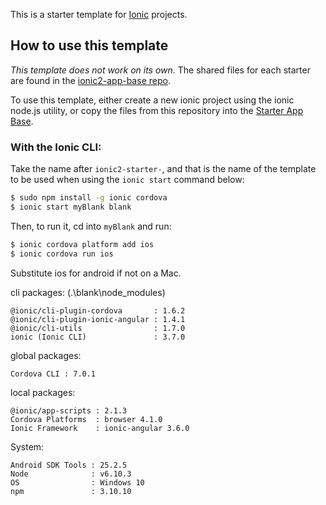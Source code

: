 This is a starter template for [Ionic](http://ionicframework.com/docs/) projects.

## How to use this template

*This template does not work on its own*. The shared files for each starter are found in the [ionic2-app-base repo](https://github.com/ionic-team/ionic2-app-base).

To use this template, either create a new ionic project using the ionic node.js utility, or copy the files from this repository into the [Starter App Base](https://github.com/ionic-team/ionic2-app-base).

### With the Ionic CLI:

Take the name after `ionic2-starter-`, and that is the name of the template to be used when using the `ionic start` command below:

```bash
$ sudo npm install -g ionic cordova
$ ionic start myBlank blank
```

Then, to run it, cd into `myBlank` and run:

```bash
$ ionic cordova platform add ios
$ ionic cordova run ios
```

Substitute ios for android if not on a Mac.


cli packages: (.\blank\node_modules)

    @ionic/cli-plugin-cordova       : 1.6.2
    @ionic/cli-plugin-ionic-angular : 1.4.1
    @ionic/cli-utils                : 1.7.0
    ionic (Ionic CLI)               : 3.7.0

global packages:

    Cordova CLI : 7.0.1

local packages:

    @ionic/app-scripts : 2.1.3
    Cordova Platforms  : browser 4.1.0
    Ionic Framework    : ionic-angular 3.6.0

System:

    Android SDK Tools : 25.2.5
    Node              : v6.10.3
    OS                : Windows 10
    npm               : 3.10.10
